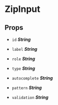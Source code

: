 
# ZipInput


## Props


- `id` ***String***

  

- `label` ***String***

  

- `role` ***String***

  

- `type` ***String***

  

- `autocomplete` ***String***

  

- `pattern` ***String***

  

- `validation` ***String***

  








